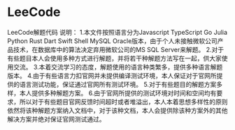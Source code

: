 # LeeCode
LeeCode解题代码
说明：
1.本文件按照语言分为Javascript TypeScript Go Julia Python Rust Dart Swift Shell MySQL Oracle版本，由于个人未接触微软公司产品技术，在数据库中的算法决定弃用微软公司的MS SQL Server来解题。
2.对于有些题目本人会使用多种方式进行解题，并将若干种解题方法写在一起，供大家使用交流。
3.本着交流学习的态度，解题使用的语言种类繁多，提供多种语言解题版本。
4.由于有些语言力扣官网并未提供编译测试环境，本人保证对于官网所提供的语言测试功能，保证通过官网所有测试环境。
5.对于有些题目的解题方案多样，本人提供多种解题方案。
6.由于官网所提供的测试环境对时间和空间均有要求，所以对于有些题目官网反馈时间超时或者堆溢出，本人本着思想多样性的原则依然将该种解题方案纳入文档中，对于该种文档，本人会提供除该种方案外的其他解决方案并绝对保证官网测试通过。




